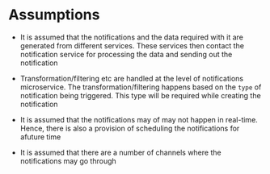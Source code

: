 # Assumptions

- It is assumed that the notifications and the data required with it are generated from different services. These services then contact the notification service for processing the data and sending out the notification

- Transformation/filtering etc are handled at the level of notifications microservice. The transformation/filtering happens based on the `type` of notification being triggered. This type will be required while creating the notification

- It is assumed that the notifications may of may not happen in real-time. Hence, there is also a provision of scheduling the notifications for  afuture time

- It is assumed that there are a number of channels where the notifications may go through